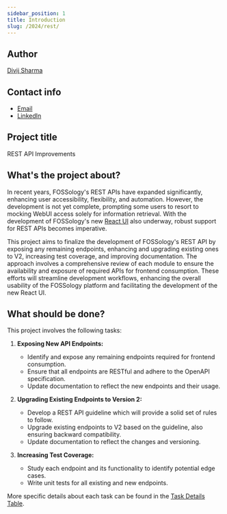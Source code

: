 ```yaml
---
sidebar_position: 1
title: Introduction
slug: /2024/rest/
---
```

<!--
SPDX-License-Identifier: CC-BY-SA-4.0

SPDX-FileCopyrightText: 2024 Divij Sharma <divijs75@gmail.com>
-->

## Author

[Divij Sharma](https://github.com/dvjsharma)

## Contact info

- [Email](mailto:divijs75@gmail.com)
- [LinkedIn](https://linkedin.com/in/dvjsharma)

## Project title

REST API Improvements

## What's the project about?

In recent years, FOSSology's REST APIs have expanded significantly, enhancing user accessibility, flexibility, and automation. However, the development is not yet complete, prompting some users to resort to mocking WebUI access solely for information retrieval. With the development of FOSSology's new [React UI](https://github.com/fossology/FOSSologyUI) also underway, robust support for REST APIs becomes imperative. 

This project aims to finalize the development of FOSSology's REST API by exposing any remaining endpoints, enhancing and upgrading existing ones to V2, increasing test coverage, and improving documentation. The approach involves a comprehensive review of each module to ensure the availability and exposure of required APIs for frontend consumption. These efforts will streamline development workflows, enhancing the overall usability of the FOSSology platform and facilitating the development of the new React UI.

## What should be done?

This project involves the following tasks:

1. **Exposing New API Endpoints:**
   - Identify and expose any remaining endpoints required for frontend consumption.
   - Ensure that all endpoints are RESTful and adhere to the OpenAPI specification.
   - Update documentation to reflect the new endpoints and their usage.

2. **Upgrading Existing Endpoints to Version 2:**
    - Develop a REST API guideline which will provide a solid set of rules to follow.
    - Upgrade existing endpoints to V2 based on the guideline, also ensuring backward compatibility.
    - Update documentation to reflect the changes and versioning.

3. **Increasing Test Coverage:**
    - Study each endpoint and its functionality to identify potential edge cases.
    - Write unit tests for all existing and new endpoints.

More specific details about each task can be found in the [Task Details Table](https://docs.google.com/document/d/158BZBZ5owLtI-SqD1MIduMy4bR3XLuwm4aDLynoFZAA/edit?usp=sharing).